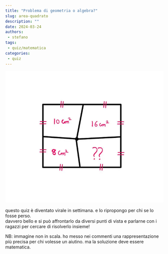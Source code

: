 ```yaml
---
title: "Problema di geometria o algebra?"
slug: area-quadrato
description: ""
date: 2024-03-24
authors: 
 - stefano
tags:
 - quiz/matematica
categories:
 - quiz
---
```

![quiz](../../../assets/img/quiz/quiz-area-quadrato.webp)

questo quiz è diventato virale in settimana. e lo ripropongo per chi se lo fosse perso.  
davvero bello e si può affrontarlo da diversi punti di vista e parlarne con i ragazzi per cercare di risolverlo insieme!

NB: immagine non in scala. ho messo nei commenti una rappresentazione più precisa per chi volesse un aiutino. ma la soluzione deve essere matematica. 
